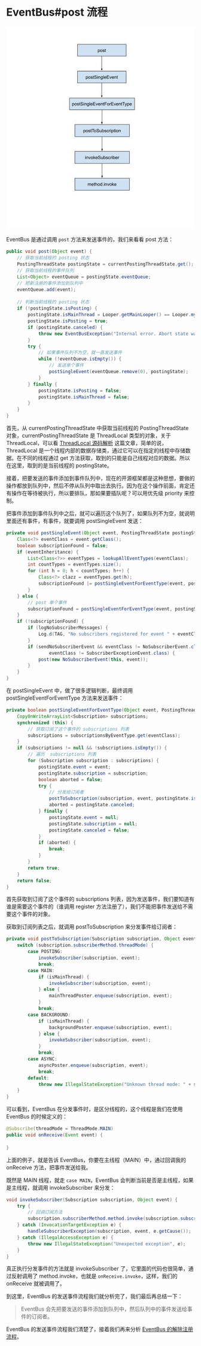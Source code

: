 # EventBus#post 流程

![](art/2.jpg)

EventBus 是通过调用 `post` 方法来发送事件的，我们来看看 post 方法：

```java
public void post(Object event) {
    // 获取当前线程的 posting 状态
    PostingThreadState postingState = currentPostingThreadState.get();
    // 获取当前线程的事件队列
    List<Object> eventQueue = postingState.eventQueue;
    // 把新注册的事件添加到队列中
    eventQueue.add(event);

    // 判断当前线程的 posting 状态
    if (!postingState.isPosting) {
        postingState.isMainThread = Looper.getMainLooper() == Looper.myLooper();
        postingState.isPosting = true;
        if (postingState.canceled) {
            throw new EventBusException("Internal error. Abort state was not reset");
        }
        try {
            // 如果事件队列不为空，就一直发送事件
            while (!eventQueue.isEmpty()) {
                // 发送单个事件
                postSingleEvent(eventQueue.remove(0), postingState);
            }
        } finally {
            postingState.isPosting = false;
            postingState.isMainThread = false;
        }
    }
}
```

首先，从 currentPostingThreadState 中获取当前线程的 PostingThreadState 对象，currentPostingThreadState 是 ThreadLocal 类型的对象，关于 ThreadLocal，可以看 [ThreadLocal 源码解析](https://github.com/shadowwingz/AndroidLife/blob/master/article/ThreadLocal%20%E6%BA%90%E7%A0%81%E8%A7%A3%E6%9E%90.md) 这篇文章，简单的说，ThreadLocal 是一个线程内部的数据存储类，通过它可以在指定的线程中存储数据。在不同的线程通过 get 方法获取，取到的只能是自己线程对应的数据。所以在这里，取到的是当前线程的 postingState。

接着，把要发送的事件添加到事件队列中，现在的开源框架都是这种思想，要做的操作都放到队列中，然后不停从队列中取出去执行。因为在这个操作前面，肯定还有操作在等待被执行，所以要排队，那如果要插队呢？可以用优先级 priority 来控制。

把事件添加到事件队列中之后，就可以遍历这个队列了，如果队列不为空，就说明里面还有事件，有事件，就要调用 postSingleEvent 发送：

```java
private void postSingleEvent(Object event, PostingThreadState postingState) throws Error {
    Class<?> eventClass = event.getClass();
    boolean subscriptionFound = false;
    if (eventInheritance) {
        List<Class<?>> eventTypes = lookupAllEventTypes(eventClass);
        int countTypes = eventTypes.size();
        for (int h = 0; h < countTypes; h++) {
            Class<?> clazz = eventTypes.get(h);
            subscriptionFound |= postSingleEventForEventType(event, postingState, clazz);
        }
    } else {
        // post 单个事件
        subscriptionFound = postSingleEventForEventType(event, postingState, eventClass);
    }
    if (!subscriptionFound) {
        if (logNoSubscriberMessages) {
            Log.d(TAG, "No subscribers registered for event " + eventClass);
        }
        if (sendNoSubscriberEvent && eventClass != NoSubscriberEvent.class &&
                eventClass != SubscriberExceptionEvent.class) {
            post(new NoSubscriberEvent(this, event));
        }
    }
}
```

在 postSingleEvent 中，做了很多逻辑判断，最终调用 postSingleEventForEventType 方法来发送事件：

```java
private boolean postSingleEventForEventType(Object event, PostingThreadState postingState, Class<?> eventClass) {
    CopyOnWriteArrayList<Subscription> subscriptions;
    synchronized (this) {
        // 获取订阅了这个事件的 subscriptions 列表
        subscriptions = subscriptionsByEventType.get(eventClass);
    }
    if (subscriptions != null && !subscriptions.isEmpty()) {
        // 遍历  subscriptions 列表
        for (Subscription subscription : subscriptions) {
            postingState.event = event;
            postingState.subscription = subscription;
            boolean aborted = false;
            try {
                // 分发给订阅者
                postToSubscription(subscription, event, postingState.isMainThread);
                aborted = postingState.canceled;
            } finally {
                postingState.event = null;
                postingState.subscription = null;
                postingState.canceled = false;
            }
            if (aborted) {
                break;
            }
        }
        return true;
    }
    return false;
}
```

首先获取到订阅了这个事件的 subscriptions 列表，因为发送事件，我们要知道有谁是需要这个事件的（谁调用 register 方法注册了），我们不能把事件发送给不需要这个事件的对象。

获取到订阅列表之后，就调用 postToSubscription 来分发事件给订阅者：

```java
private void postToSubscription(Subscription subscription, Object event, boolean isMainThread) {
    switch (subscription.subscriberMethod.threadMode) {
        case POSTING:
            invokeSubscriber(subscription, event);
            break;
        case MAIN:
            if (isMainThread) {
                invokeSubscriber(subscription, event);
            } else {
                mainThreadPoster.enqueue(subscription, event);
            }
            break;
        case BACKGROUND:
            if (isMainThread) {
                backgroundPoster.enqueue(subscription, event);
            } else {
                invokeSubscriber(subscription, event);
            }
            break;
        case ASYNC:
            asyncPoster.enqueue(subscription, event);
            break;
        default:
            throw new IllegalStateException("Unknown thread mode: " + subscription.subscriberMethod.threadMode);
    }
}
```

可以看到，EventBus 在分发事件时，是区分线程的，这个线程是我们在使用 EventBus 的时候定义的：

```java
@Subscribe(threadMode = ThreadMode.MAIN)
public void onReceive(Event event) {

}
```

上面的例子，就是告诉 EventBus，你要在主线程（MAIN）中，通过回调我的 onReceive 方法，把事件发送给我。

既然是 MAIN 线程，就走 `case MAIN`，EventBus 会判断当前是否是主线程，如果是主线程，就调用 invokeSubscriber 来分发：

```java
void invokeSubscriber(Subscription subscription, Object event) {
    try {
        // 回调订阅方法
        subscription.subscriberMethod.method.invoke(subscription.subscriber, event);
    } catch (InvocationTargetException e) {
        handleSubscriberException(subscription, event, e.getCause());
    } catch (IllegalAccessException e) {
        throw new IllegalStateException("Unexpected exception", e);
    }
}
```

真正执行分发事件的方法就是 invokeSubscriber 了，它里面的代码也很简单，通过反射调用了 method.invoke，也就是 `onReceive.invoke`，这样，我们的 onReceive 就被调用了。

到这里，EventBus 的发送事件流程我们就分析完了，我们最后再总结一下：

> EventBus 会先把要发送的事件添加到队列中，然后队列中的事件发送给事件的订阅者。

EventBus 的发送事件流程我们清楚了，接着我们再来分析 [EventBus 的解除注册流程](https://github.com/shadowwingz/AndroidLife/blob/master/article/eventbus/eventbus_unregister.md)。